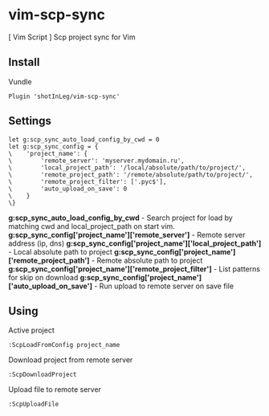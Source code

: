 # vim-scp-sync
[ Vim Script ] Scp project sync for Vim

## Install

Vundle
```vim
Plugin 'shotInLeg/vim-scp-sync'
```

## Settings
```vim
let g:scp_sync_auto_load_config_by_cwd = 0
let g:scp_sync_config = {
\    'project_name': {
\        'remote_server': 'myserver.mydomain.ru',
\        'local_project_path': '/local/absolute/path/to/project/',
\        'remote_project_path': '/remote/absolute/path/to/project/',
\        'remote_project_filter': ['.pyc$'],
\        'auto_upload_on_save': 0
\    }
\}
```

**g:scp_sync_auto_load_config_by_cwd** - Search project for load by matching cwd and local_project_path on start vim.
**g:scp_sync_config['project_name']['remote_server']** - Remote server address (ip, dns)
**g:scp_sync_config['project_name']['local_project_path']** - Local absolute path to project
**g:scp_sync_config['project_name']['remote_project_path']** - Remote absolute path to project
**g:scp_sync_config['project_name']['remote_project_filter']** - List patterns for skip on download
**g:scp_sync_config['project_name']['auto_upload_on_save']** - Run upload to remote server on save file


## Using

Active project
```vim
:ScpLoadFromConfig project_name
```

Download project from remote server
```vim
:ScpDownloadProject
```

Upload file to remote server
```vim
:ScpUploadFile
```
